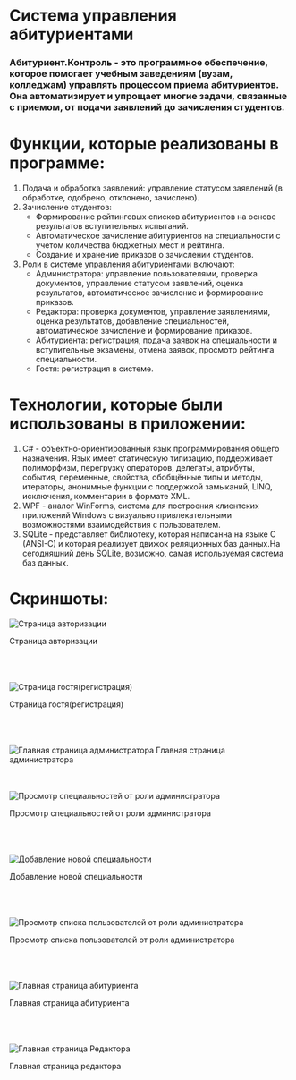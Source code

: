 # Система управления абитуриентами
### Абитуриент.Контроль - это программное обеспечение, которое помогает учебным заведениям (вузам, колледжам) управлять процессом приема абитуриентов. Она автоматизирует и упрощает многие задачи, связанные с приемом, от подачи заявлений до зачисления студентов.

# Функции, которые реализованы в программе:
1. Подача и обработка заявлений: управление статусом заявлений (в обработке, одобрено, отклонено, зачислено).
2. Зачисление студентов:
   -  Формирование рейтинговых списков абитуриентов на основе результатов вступительных испытаний.
   - Автоматическое зачисление абитуриентов на специальности с учетом количества бюджетных мест и рейтинга.
   - Создание и хранение приказов о зачислении студентов.
3. Роли в системе управления абитуриентами включают:
   - Администратора: управление пользователями, проверка документов, управление статусом заявлений, оценка результатов, автоматическое зачисление и формирование приказов.
   - Редактора: проверка документов, управление заявлениями, оценка результатов, добавление специальностей, автоматическое зачисление и формирование приказов.
   - Абитуриента: регистрация, подача заявок на специальности и вступительные экзамены, отмена заявок, просмотр рейтинга специальности.
   - Гостя: регистрация в системе.

# Технологии, которые были использованы в приложении:
1. C# - объектно-ориентированный язык программирования общего назначения. Язык имеет статическую типизацию, поддерживает полиморфизм, перегрузку операторов, делегаты, атрибуты, события, переменные, свойства, обобщённые типы и методы, итераторы, анонимные функции с поддержкой замыканий, LINQ, исключения, комментарии в формате XML.
2. WPF - аналог WinForms, система для построения клиентских приложений Windows с визуально привлекательными возможностями взаимодействия с пользователем.
3. SQLite - представляет библиотеку, которая написанна на языке C (ANSI-C) и которая реализует движок реляционных баз данных.На сегодняшний день SQLite, возможно, самая используемая система баз данных.

# Скриншоты:

![Страница авторизации](https://github.com/axxcel/StudentControl/blob/main/screens/1.jpg)
<div >Страница авторизации</div>
</br> </br> </br>

![Страница гостя(регистрация)](https://github.com/axxcel/StudentControl/blob/main/screens/1.jpg?raw=true)
<div>Страница гостя(регистрация)</div>
</br> </br> </br>

![Главная страница администратора](https://github.com/axxcel/StudentControl/blob/main/screens/4.jpg?raw=true)
<di>Главная страница администратора</div>
</br> </br> </br>

![Просмотр специальностей от роли администратора](https://github.com/axxcel/StudentControl/blob/main/screens/3.jpg?raw=true)
<div>Просмотр специальностей от роли администратора</div>
</br> </br> </br>

![Добавление новой специальности](https://github.com/axxcel/StudentControl/blob/main/screens/7.jpg?raw=true)
<div>Добавление новой специальности</div>
</br> </br> </br>

![Просмотр списка пользователей от роли администратора](https://github.com/axxcel/StudentControl/blob/main/screens/2.jpg?raw=true)
<div>Просмотр списка пользователей от роли администратора</div>
</br> </br> </br>

![Главная страница абитуриента](https://github.com/axxcel/StudentControl/blob/main/screens/5.jpg?raw=true)
<div>Главная страница абитуриента</div>

</br> </br> </br>
![Главная страница Редактора](https://github.com/axxcel/StudentControl/blob/main/screens/6.jpg?raw=true)
<div>Главная страница редактора</div>

</br> </br> </br>
